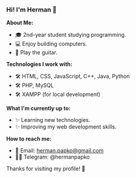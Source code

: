 ### Hi! I'm Herman 👋

**About Me:**
- 🎓 2nd-year student studying programming.
- 💻 Enjoy building computers.
- 🎸 Play the guitar.

**Technologies I work with:**
- 🛠️ HTML, CSS, JavaScript, C++, Java, Python
- 🛠️ PHP, MySQL
- 🛠️ XAMPP (for local development)

**What I'm currently up to:**
- ✨ Learning new technologies.
- ✨ Improving my web development skills.

**How to reach me:**
- 📧 Email: herman.papko@gmail.com
- 👨‍💻 Telegram: @hermanpapko

Thanks for visiting my profile! 🌟

